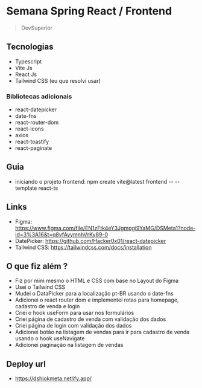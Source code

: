 # Semana Spring React / Frontend

> DevSuperior

## Tecnologias

- Typescript
- Vite Js
- React Js
- Tailwind CSS (eu que resolvi usar)

### Bibliotecas adicionais

- react-datepicker
- date-fns
- react-router-dom
- react-icons
- axios
- react-toastify
- react-paginate

## Guia

- iniciando o projeto frontend: npm create vite@latest frontend -- --template react-ts

## Links

- Figma: https://www.figma.com/file/EN1zFtk4eY3Jgmpgi9YaMG/DSMeta1?node-id=3%3A16&t=q8vfAyymnhVrKy89-0
- DatePicker: https://github.com/Hacker0x01/react-datepicker
- Tailwind CSS: https://tailwindcss.com/docs/installation

## O que fiz além ?

- Fiz por mim mesmo o HTML e CSS com base no Layout do Figma
- Usei o Tailwind CSS
- Mudei o DataPicker para a localização pt-BR usando o date-fns
- Adicionei o react router dom e implementei rotas para homepage, cadastro de venda e login
- Criei o hook useForm para usar nos formulários
- Criei página de cadastro de venda com validação dos dados
- Criei página de login com validação dos dados
- Adicionei botão na listagem de vendas para ir para cadastro de venda usando o hook useNavigate
- Adicionei paginação na listagem de vendas

## Deploy url

- https://dshiokmeta.netlify.app/
